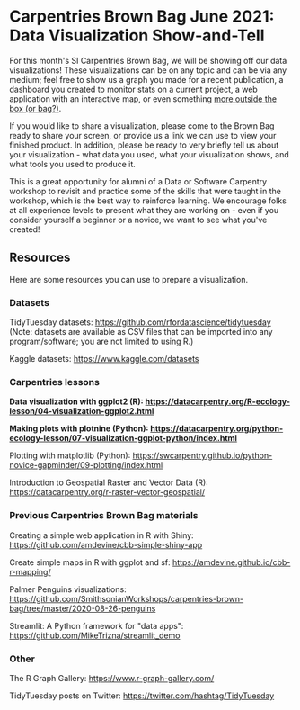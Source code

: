 # Carpentries Brown Bag June 2021: Data Visualization Show-and-Tell

For this month's SI Carpentries Brown Bag, we will be showing off our data visualizations! These visualizations can be on any topic and can be via any medium; feel free to show us a graph you made for a recent publication, a dashboard you created to monitor stats on a current project, a web application with an interactive map, or even something [more outside the box (or bag?)](https://www.reddit.com/r/dataisbeautiful/comments/jnn7to/distribution_of_snickers_letters_in_my_halloween/).

If you would like to share a visualization, please come to the Brown Bag ready to share your screen, or provide us a link we can use to view your finished product. In addition, please be ready to very briefly tell us about your visualization - what data you used, what your visualization shows, and what tools you used to produce it.  

This is a great opportunity for alumni of a Data or Software Carpentry workshop to revisit and practice some of the skills that were taught in the workshop, which is the best way to reinforce learning. We encourage folks at all experience levels to present what they are working on - even if you consider yourself a beginner or a novice, we want to see what you've created!

## Resources

Here are some resources you can use to prepare a visualization.

### Datasets

TidyTuesday datasets: https://github.com/rfordatascience/tidytuesday (Note: datasets are available as CSV files that can be imported into any program/software; you are not limited to using R.)

Kaggle datasets: https://www.kaggle.com/datasets


### Carpentries lessons

**Data visualization with ggplot2 (R): https://datacarpentry.org/R-ecology-lesson/04-visualization-ggplot2.html**

**Making plots with plotnine (Python): https://datacarpentry.org/python-ecology-lesson/07-visualization-ggplot-python/index.html**

Plotting with matplotlib (Python): https://swcarpentry.github.io/python-novice-gapminder/09-plotting/index.html

Introduction to Geospatial Raster and Vector Data (R): https://datacarpentry.org/r-raster-vector-geospatial/


### Previous Carpentries Brown Bag materials

Creating a simple web application in R with Shiny: https://github.com/amdevine/cbb-simple-shiny-app

Create simple maps in R with ggplot and sf: https://amdevine.github.io/cbb-r-mapping/

Palmer Penguins visualizations: https://github.com/SmithsonianWorkshops/carpentries-brown-bag/tree/master/2020-08-26-penguins

Streamlit: A Python framework for "data apps": https://github.com/MikeTrizna/streamlit_demo

### Other

The R Graph Gallery: https://www.r-graph-gallery.com/

TidyTuesday posts on Twitter: https://twitter.com/hashtag/TidyTuesday

